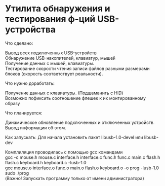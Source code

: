 # **Утилита обнаружения и тестирования ф-ций USB-устройства** #

Что сделано:

Вывод всех подключенных USB-устройств  
Обнаружение USB-накопителей, клавиатур, мышей  
Получение данных с мышей, клавиатуры.  
Тестирование скорости чтения записи файлов разными размерами блоков (скорость соответствует реальности).  

Что нужно доработать:  

Получение данных с клавиатуры. (Подшаманить с HID)  
Возможно пофиксить соотношение флешек к их монтированному образу  
  
Что планируется:   

Динамическое обновление подключенных и отключенных устройств. Вывод информации об этом.  

Как запускать:
Для начала установить пакет libusb-1.0-devel или libusb-dev  

Комплиляция проводилась с помощью gcc командами  
gcc -c mouse.h mouse.c interface.h interface.c func.h func.c main.c flash.h flash.c keyboard.h keyboard.c -lusb-1.0    
gcc  mouse.o interface.o func.o main.o flash.o keyboard.o -o prog -lusb-1.0  
sudo ./prog  
(Важно! Запускать программу только от имени администратора)  

